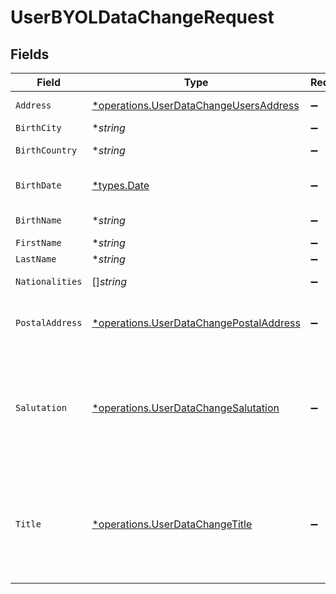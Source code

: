 # UserBYOLDataChangeRequest


## Fields

| Field                                                                                                                                                                               | Type                                                                                                                                                                                | Required                                                                                                                                                                            | Description                                                                                                                                                                         |
| ----------------------------------------------------------------------------------------------------------------------------------------------------------------------------------- | ----------------------------------------------------------------------------------------------------------------------------------------------------------------------------------- | ----------------------------------------------------------------------------------------------------------------------------------------------------------------------------------- | ----------------------------------------------------------------------------------------------------------------------------------------------------------------------------------- |
| `Address`                                                                                                                                                                           | [*operations.UserDataChangeUsersAddress](../../../pkg/models/operations/userdatachangeusersaddress.md)                                                                              | :heavy_minus_sign:                                                                                                                                                                  | Address. Must not be a P.O. box or c/o address.                                                                                                                                     |
| `BirthCity`                                                                                                                                                                         | **string*                                                                                                                                                                           | :heavy_minus_sign:                                                                                                                                                                  | N/A                                                                                                                                                                                 |
| `BirthCountry`                                                                                                                                                                      | **string*                                                                                                                                                                           | :heavy_minus_sign:                                                                                                                                                                  | Country code. [ISO 3166 alpha-2 Codes](https://en.wikipedia.org/wiki/ISO_3166-1_alpha-2).                                                                                           |
| `BirthDate`                                                                                                                                                                         | [*types.Date](../../../types/date.md)                                                                                                                                               | :heavy_minus_sign:                                                                                                                                                                  | Birth date of the user in YYYY-MM-DD format. [RFC 3339, section 5.6](https://json-schema.org/draft/2020-12/json-schema-validation.html#RFC3339)                                     |
| `BirthName`                                                                                                                                                                         | **string*                                                                                                                                                                           | :heavy_minus_sign:                                                                                                                                                                  | If applicable, birth name of the user.                                                                                                                                              |
| `FirstName`                                                                                                                                                                         | **string*                                                                                                                                                                           | :heavy_minus_sign:                                                                                                                                                                  | First name of the user.                                                                                                                                                             |
| `LastName`                                                                                                                                                                          | **string*                                                                                                                                                                           | :heavy_minus_sign:                                                                                                                                                                  | Last name of the user.                                                                                                                                                              |
| `Nationalities`                                                                                                                                                                     | []*string*                                                                                                                                                                          | :heavy_minus_sign:                                                                                                                                                                  | Nationalities of the user. [ISO 3166 alpha-2 Codes](https://en.wikipedia.org/wiki/ISO_3166-1_alpha-2).                                                                              |
| `PostalAddress`                                                                                                                                                                     | [*operations.UserDataChangePostalAddress](../../../pkg/models/operations/userdatachangepostaladdress.md)                                                                            | :heavy_minus_sign:                                                                                                                                                                  | User postal address. Needs to be specified if different to the residential address, otherwise it is automatically populated.                                                        |
| `Salutation`                                                                                                                                                                        | [*operations.UserDataChangeSalutation](../../../pkg/models/operations/userdatachangesalutation.md)                                                                                  | :heavy_minus_sign:                                                                                                                                                                  | Salutation of the user used in reports and statements.<br/>* (empty string) - <br/>* SALUTATION_MALE - <br/>* SALUTATION_FEMALE - <br/>* SALUTATION_FEMALE_MARRIED - <br/>* SALUTATION_DIVERSE -  |
| `Title`                                                                                                                                                                             | [*operations.UserDataChangeTitle](../../../pkg/models/operations/userdatachangetitle.md)                                                                                            | :heavy_minus_sign:                                                                                                                                                                  | Title of the user used in reports and statements.<br/>* (empty string) - <br/>* DR - Doctor<br/>* PROF - Professor<br/>* PROF_DR - <br/>* DIPL_ING - Graduate engineer (Diplom-Ingenieur)<br/>* MAGISTER -  |
